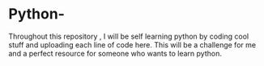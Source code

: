 # Python-
Throughout this repository , I will be self learning python by coding cool stuff and uploading each line of code here. This will be a challenge for me and a perfect resource for someone who wants to learn python.
